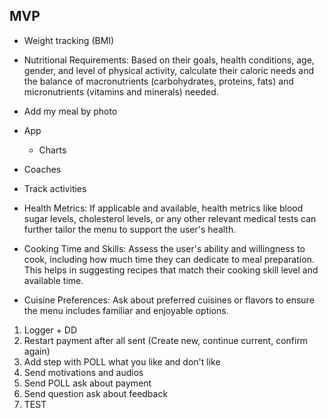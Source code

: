 ## MVP

- Weight tracking (BMI)
- Nutritional Requirements: Based on their goals, health conditions, age, gender, and level of physical activity, calculate their caloric needs and the balance of macronutrients (carbohydrates, proteins, fats) and micronutrients (vitamins and minerals) needed.

- Add my meal by photo
- App
  - Charts
- Coaches
- Track activities
- Health Metrics: If applicable and available, health metrics like blood sugar levels, cholesterol levels, or any other relevant medical tests can further tailor the menu to support the user's health.
- Cooking Time and Skills: Assess the user's ability and willingness to cook, including how much time they can dedicate to meal preparation. This helps in suggesting recipes that match their cooking skill level and available time.
- Cuisine Preferences: Ask about preferred cuisines or flavors to ensure the menu includes familiar and enjoyable options.

1. Logger + DD
2. Restart payment after all sent (Create new, continue current, confirm again)
3. Add step with POLL what you like and don't like
4. Send motivations and audios
5. Send POLL ask about payment
6. Send question ask about feedback
7. TEST
